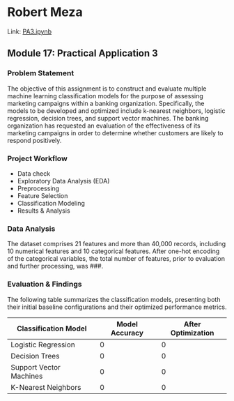 # Robert Meza
Link: [PA3.ipynb](https://cnn.com/)

## Module 17: Practical Application 3

### Problem Statement
The objective of this assignment is to construct and evaluate multiple machine learning classification models for the purpose of assessing marketing campaigns within a banking organization. Specifically, the models to be developed and optimized include k-nearest neighbors, logistic regression, decision trees, and support vector machines. The banking organization has requested an evaluation of the effectiveness of its marketing campaigns in order to determine whether customers are likely to respond positively.

###  Project Workflow
- Data check
- Exploratory Data Analysis (EDA)
- Preprocessing
- Feature Selection
- Classification Modeling
- Results & Analysis

### Data Analysis
The dataset comprises 21 features and more than 40,000 records, including 10 numerical features and 10 categorical features. After one-hot encoding of the categorical variables, the total number of features, prior to evaluation and further processing, was ###.

### Evaluation & Findings
The following table summarizes the classification models, presenting both their initial baseline configurations and their optimized performance metrics.

| Classification Model | Model Accuracy | After Optimization |
| --- | --- | --- |
| Logistic Regression | 0 | 0 |
| Decision Trees | 0 | 0 |
| Support Vector Machines | 0 | 0 |
| K-Nearest Neighbors | 0 | 0 | 
